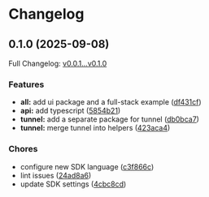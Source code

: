 # Changelog

## 0.1.0 (2025-09-08)

Full Changelog: [v0.0.1...v0.1.0](https://github.com/limrun-inc/typescript-sdk/compare/v0.0.1...v0.1.0)

### Features

* **all:** add ui package and a full-stack example ([df431cf](https://github.com/limrun-inc/typescript-sdk/commit/df431cfc1da64b6720ef9c37b43e8267c8adf378))
* **api:** add typescript ([5854b21](https://github.com/limrun-inc/typescript-sdk/commit/5854b2103275c329f16e71076d3d351b0e3a6f1a))
* **tunnel:** add a separate package for tunnel ([db0bca7](https://github.com/limrun-inc/typescript-sdk/commit/db0bca77d5ce7187b55932be06d742dca7d224fd))
* **tunnel:** merge tunnel into helpers ([423aca4](https://github.com/limrun-inc/typescript-sdk/commit/423aca4097855c0951f191621a4306d27617fc30))


### Chores

* configure new SDK language ([c3f866c](https://github.com/limrun-inc/typescript-sdk/commit/c3f866cf68d0b38c563e468829cda6b5696e5969))
* lint issues ([24ad8a6](https://github.com/limrun-inc/typescript-sdk/commit/24ad8a6bf638cfadb9814b917b1ce850cdcab218))
* update SDK settings ([4cbc8cd](https://github.com/limrun-inc/typescript-sdk/commit/4cbc8cd834e79b91452d19c7a1b813d1da5d94cf))
